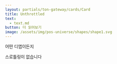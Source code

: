 ```yaml
---
layout: partials/ton-gateway/cards/Card
title: Unthrottled
text:
  - text.md
button: 더 읽어보기
image: /assets/img/pos-universe/shapes/shape1.svg
---
```


어떤 디앱이든지

스로틀링이 없습니다
